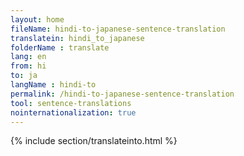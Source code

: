 ```yaml
---
layout: home
fileName: hindi-to-japanese-sentence-translation
translatein: hindi_to_japanese
folderName : translate
lang: en
from: hi
to: ja
langName : hindi-to
permalink: /hindi-to-japanese-sentence-translation
tool: sentence-translations
nointernationalization: true
---
```

{% include section/translateinto.html %}
